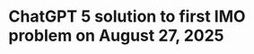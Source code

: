 # ChatGPT 5 solution to first IMO problem on August 27, 2025

[](uhttps://chatgpt.com/s/t_68ad166b777c81919ce06c7a5136bcbcrl)

